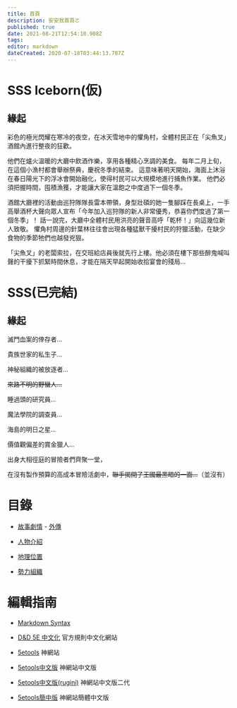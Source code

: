 ```yaml
---
title: 首頁
description: 安安我首頁ㄛ
published: true
date: 2021-08-21T12:54:10.908Z
tags: 
editor: markdown
dateCreated: 2020-07-18T03:44:13.787Z
---
```


# SSS Iceborn(仮)
## 緣起
彩色的極光閃耀在寒冷的夜空，在冰天雪地中的懼角村，全體村民正在「尖魚叉」酒館內進行整夜的狂歡。

他們在爐火溫暖的大廳中飲酒作樂，享用各種精心烹調的美食。
每年二月上旬，在這個小漁村都會舉辦祭典，慶祝冬季的結束。
這意味著明天開始，海面上沐浴在春日陽光下的浮冰會開始融化，使得村民可以大規模地進行捕魚作業。
他們必須把握時間，囤積漁獲，才能讓大家在溫飽之中度過下一個冬季。

酒館大廳裡的活動由巡狩隊隊長雷本帶領，身型壯碩的她一隻腳踩在長桌上，一手高舉酒杯大聲向眾人宣布「今年加入巡狩隊的新人非常優秀，恭喜你們度過了第一個冬季」！
話一說完，大廳中全體村民用洪亮的聲音高呼「乾杯！」向這幾位新人致敬。
懼角村周邊的針葉林往往會出現各種猛獸干擾村民的狩獵活動，在缺少食物的季節牠們也越發兇狠。

「尖魚叉」的老闆索拉，在交班給店員後就先行上樓。他必須在樓下那些醉鬼喊叫聲的干擾下抓緊時間休息，才能在隔天早起開始收拾宴會的殘局…

# SSS(已完結)

## 緣起
滅門血案的倖存者...

貴族世家的私生子...

神秘組織的被放逐者...

~~來路不明的野蠻人…~~

睡過頭的研究員...

魔法學院的調查員...

海島的明日之星...

價值觀偏差的賞金獵人...

出身大相徑庭的冒險者們齊聚一堂，

在沒有製作預算的高成本冒險活劇中，~~聯手揭開了王國最黑暗的一面…~~（並沒有）

# 目錄
- [故事劇情](/故事) - [外傳](故事/外傳)

- [人物介紹](/角色)

- [地理位置](/地理)

- [勢力組織](/組織)

# 編輯指南
- [Markdown Syntax](https://docs-legacy.requarks.io/wiki/user-guide/markdown-syntax)

- [D&D 5E 中文化](https://trpgtdnd.weebly.com/) 官方規則中文化網站

- [5etools](https://5e.tools/5etools.html) 神網站

- [5etools中文版](http://5etools.wayneh.tw/5etools.html) 神網站中文版

- [5etools中文版(rugini)](https://qwas368.github.io/5etools/5etools.html) 神網站中文版二代

- [5etools簡中版](https://5e.dickytwister.org/5etools.html) 神網站簡體中文版

